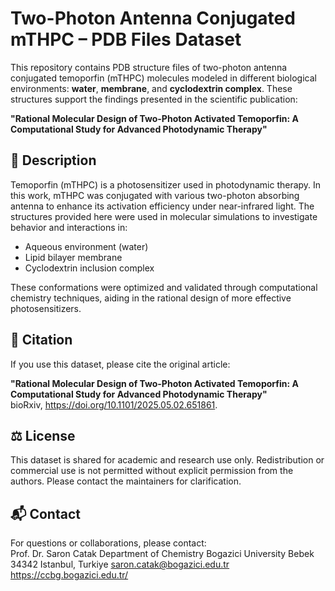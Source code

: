 # Two-Photon Antenna Conjugated mTHPC – PDB Files Dataset

This repository contains PDB structure files of two-photon antenna conjugated temoporfin (mTHPC) molecules modeled in different biological environments: **water**, **membrane**, and **cyclodextrin complex**. These structures support the findings presented in the scientific publication:

**"Rational Molecular Design of Two-Photon Activated Temoporfin: A Computational Study for Advanced Photodynamic Therapy"**

## 🧪 Description

Temoporfin (mTHPC) is a photosensitizer used in photodynamic therapy. In this work, mTHPC was conjugated with various two-photon absorbing antenna to enhance its activation efficiency under near-infrared light. The structures provided here were used in molecular simulations to investigate behavior and interactions in:

- Aqueous environment (water)
- Lipid bilayer membrane
- Cyclodextrin inclusion complex

These conformations were optimized and validated through computational chemistry techniques, aiding in the rational design of more effective photosensitizers.

## 📄 Citation

If you use this dataset, please cite the original article:

**"Rational Molecular Design of Two-Photon Activated Temoporfin: A Computational Study for Advanced Photodynamic Therapy"**  
bioRxiv,  https://doi.org/10.1101/2025.05.02.651861.

## ⚖️ License

This dataset is shared for academic and research use only. Redistribution or commercial use is not permitted without explicit permission from the authors. Please contact the maintainers for clarification.

## 📬 Contact

For questions or collaborations, please contact:  
Prof. Dr. Saron Catak
Department of Chemistry
Bogazici University
Bebek 34342 Istanbul, Turkiye
saron.catak@bogazici.edu.tr
https://ccbg.bogazici.edu.tr/
